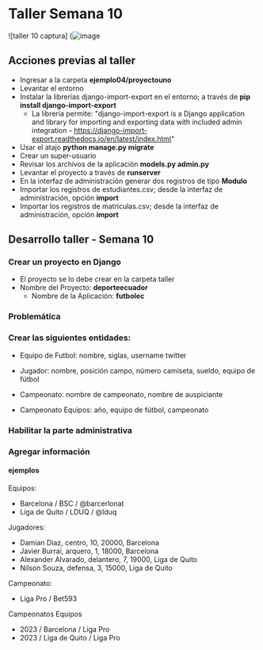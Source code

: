 # Taller Semana 10
![taller 10 captura] (![image](https://github.com/PlataformasWeb-P-AA2024/taller09-semana10-grupo-jr/assets/92813788/5ba640be-0f1e-4ae7-9c50-dfd20987ec62)


## Acciones previas al taller

* Ingresar a la carpeta **ejemplo04/proyectouno**
* Levantar el entorno
* Instalar la librerías django-import-export en el entorno; a través de **pip install django-import-export**
  * La librería permite: "django-import-export is a Django application and library for importing and exporting data with included admin integration - https://django-import-export.readthedocs.io/en/latest/index.html"
* Usar el atajo **python manage.py migrate**
* Crear un super-usuario
* Revisar los archivos de la aplicación **models.py admin.py**
* Levantar el proyecto a través de **runserver**
* En la interfaz de administración generar dos registros de tipo **Modulo**
* Importar los registros de estudiantes.csv; desde la interfaz de administración, opción **import**
* Importar los registros de matriculas.csv; desde la interfaz de administración, opción **import**


## Desarrollo taller - Semana 10

### Crear un proyecto en Django
* El proyecto se lo debe crear en la carpeta taller
* Nombre del Proyecto: **deporteecuador**
  * Nombre de la Aplicación: **futbolec**

### Problemática

### Crear las siguientes entidades:


* Equipo de Futbol: nombre, siglas, username twitter

* Jugador: nombre, posición campo, número camiseta, sueldo, equipo de fútbol

* Campeonato: nombre de campeonato, nombre de auspiciante

* Campeonato Equipos: año, equipo de fútbol, campeonato

### Habilitar la parte administrativa

### Agregar información

#### ejemplos
Equipos:
 * Barcelona / BSC / @barcerlonat
 * Liga de Quito / LDUQ / @lduq

Jugadores:
 * Damian Diaz, centro, 10, 20000, Barcelona
 * Javier Burrai, arquero, 1, 18000, Barcelona
 * Alexander Alvarado, delantero, 7, 19000, Liga de Quito
 * Nilson Souza, defensa, 3, 15000, Liga de Quito

 Campeonato:
 * Liga Pro / Bet593

 Campeonatos Equipos
 * 2023 / Barcelona / Liga Pro
 * 2023 / Liga de Quito / Liga Pro
